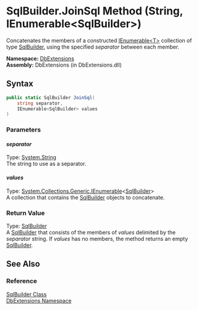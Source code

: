 SqlBuilder.JoinSql Method (String, IEnumerable&lt;SqlBuilder>)
==============================================================
Concatenates the members of a constructed [IEnumerable&lt;T>][1] collection of type [SqlBuilder][2], using the specified *separator* between each member.

**Namespace:** [DbExtensions][3]  
**Assembly:** DbExtensions (in DbExtensions.dll)

Syntax
------

```csharp
public static SqlBuilder JoinSql(
	string separator,
	IEnumerable<SqlBuilder> values
)
```

### Parameters

#### *separator*
Type: [System.String][4]  
The string to use as a separator.

#### *values*
Type: [System.Collections.Generic.IEnumerable][1]&lt;[SqlBuilder][2]>  
A collection that contains the [SqlBuilder][2] objects to concatenate.

### Return Value
Type: [SqlBuilder][2]  
 A [SqlBuilder][2] that consists of the members of *values* delimited by the *separator* string. If *values* has no members, the method returns an empty [SqlBuilder][2]. 

See Also
--------

### Reference
[SqlBuilder Class][2]  
[DbExtensions Namespace][3]  

[1]: http://msdn.microsoft.com/en-us/library/9eekhta0
[2]: README.md
[3]: ../README.md
[4]: http://msdn.microsoft.com/en-us/library/s1wwdcbf